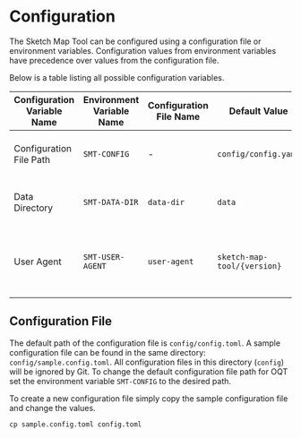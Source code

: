 # Configuration

The Sketch Map Tool can be configured using a configuration file or environment variables. Configuration
values from environment variables have precedence over values from the configuration
file.

Below is a table listing all possible configuration variables.

| Configuration Variable Name | Environment Variable Name | Configuration File Name | Default Value                   | Description                                                                  |
| --------------------------- | ------------------------- | ----------------------- | ------------------------------- | ---------------------------------------------------------------------------- |
| Configuration File Path     | `SMT-CONFIG`              | -                       | `config/config.yaml`            | Absolute path to the configuration file                                      |
| Data Directory              | `SMT-DATA-DIR`            | `data-dir`              | `data`                          | Absolute path to the directory for raster files                              |
| User Agent                  | `SMT-USER-AGENT`          | `user-agent`            | `sketch-map-tool/{version}`     | User-Agent header for requests to third-party servics the ohsome API         |


## Configuration File

The default path of the configuration file is `config/config.toml`.
A sample configuration file can be found in the same directory: `config/sample.config.toml`.
All configuration files in this directory (`config`) will be ignored by Git. To change the default configuration file path for OQT set the environment variable `SMT-CONFIG` to the desired path.

To create a new configuration file simply copy the sample configuration file and change the values.

```
cp sample.config.toml config.toml
```
